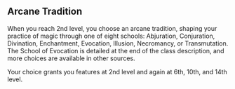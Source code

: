 ## Arcane Tradition
When you reach 2nd level, you choose an arcane tradition, shaping your practice of magic through one of eight schools: Abjuration, Conjuration, Divination, Enchantment, Evocation, Illusion, Necromancy, or Transmutation. The School of Evocation is detailed at the end of the class description, and more choices are available in other sources.

Your choice grants you features at 2nd level and again at 6th, 10th, and 14th level.
